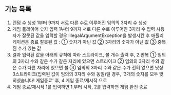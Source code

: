 ## 기능 목록
1. 랜덤 수 생성
	1부터 9까지 서로 다른 수로 이루어진 임의의 3자리 수 생성
2. 게임 플레이어 숫자 입력
	1부터 9까지 서로 다른 수로 이루어진 3자리 수 입력
	사용자가 잘못된 값을 입력할 경우 IllegalArgumentException을 발생시킨 후 애플리케이션은 종료
	잘못된 값 : 
	① 숫자가 아닌 값 
	② 3자리의 숫자가 아닌 값
	③ 중복된 수가 있는 값
3. 결과 
	입력된 값을 아래의 규칙에 따라 스트라이크, 볼 개수 출력 후, 2.반복
	① 임의의 3자리 수와 같은 수가 같은 자리에 있으면 스트라이크
	② 임의의 3자리 수와 같은 수가 다른 자리에 있으면 볼 
	③ 임의의 3자리 수와 같은 수가 전혀 없으면 낫싱
	3스트라이크(입력된 값이 임의의 3자리 수와 동일)일 경우, '3개의 숫자를 모두 맞히셨습니다! 게임종료' 후, 4.게임 종료/재시작 으로
4. 게임  종료/재시작
	1를 입력하면 1.부터 시작, 2를 입력하면 게임 완전 종료